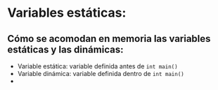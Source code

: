 # Variables estáticas:

## Cómo se acomodan en memoria las variables estáticas y las dinámicas:
- Variable estática: variable definida antes de `int main()` 
- Variable dinámica: variable definida dentro de `int main()`
- 
